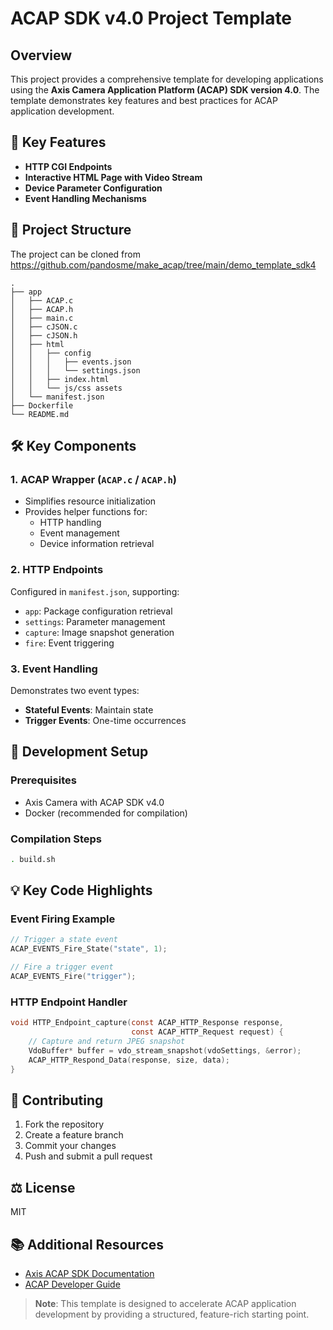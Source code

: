 # ACAP SDK v4.0 Project Template

## Overview

This project provides a comprehensive template for developing applications using the **Axis Camera Application Platform (ACAP) SDK version 4.0**. The template demonstrates key features and best practices for ACAP application development.

## 🚀 Key Features

- **HTTP CGI Endpoints**
- **Interactive HTML Page with Video Stream**
- **Device Parameter Configuration**
- **Event Handling Mechanisms**

## 📂 Project Structure
The project can be cloned from https://github.com/pandosme/make_acap/tree/main/demo_template_sdk4
```
.
├── app
│   ├── ACAP.c
│   ├── ACAP.h
│   ├── main.c
│   ├── cJSON.c
│   ├── cJSON.h
│   ├── html
│   │   ├── config
│   │   │   ├── events.json
│   │   │   └── settings.json
│   │   ├── index.html
│   │   └── js/css assets
│   └── manifest.json
├── Dockerfile
└── README.md
```

## 🛠 Key Components

### 1. ACAP Wrapper (`ACAP.c` / `ACAP.h`)
- Simplifies resource initialization
- Provides helper functions for:
  - HTTP handling
  - Event management
  - Device information retrieval

### 2. HTTP Endpoints
Configured in `manifest.json`, supporting:
- `app`: Package configuration retrieval
- `settings`: Parameter management
- `capture`: Image snapshot generation
- `fire`: Event triggering

### 3. Event Handling
Demonstrates two event types:
- **Stateful Events**: Maintain state
- **Trigger Events**: One-time occurrences

## 🔧 Development Setup

### Prerequisites
- Axis Camera with ACAP SDK v4.0
- Docker (recommended for compilation)

### Compilation Steps
```bash
. build.sh
```

## 💡 Key Code Highlights

### Event Firing Example
```c
// Trigger a state event
ACAP_EVENTS_Fire_State("state", 1);

// Fire a trigger event
ACAP_EVENTS_Fire("trigger");
```

### HTTP Endpoint Handler
```c
void HTTP_Endpoint_capture(const ACAP_HTTP_Response response, 
                           const ACAP_HTTP_Request request) {
    // Capture and return JPEG snapshot
    VdoBuffer* buffer = vdo_stream_snapshot(vdoSettings, &error);
    ACAP_HTTP_Respond_Data(response, size, data);
}
```

## 🤝 Contributing

1. Fork the repository
2. Create a feature branch
3. Commit your changes
4. Push and submit a pull request

## ⚖️ License

MIT


## 📚 Additional Resources

- [Axis ACAP SDK Documentation](https://www.axis.com/developer-community)
- [ACAP Developer Guide](https://developer.axis.com)

> **Note**: This template is designed to accelerate ACAP application development by providing a structured, feature-rich starting point.


